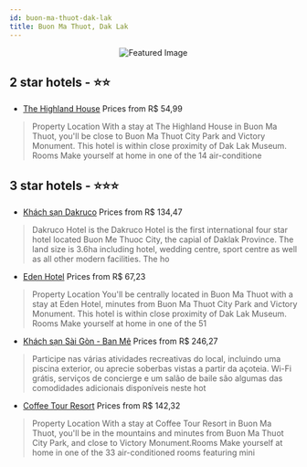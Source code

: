 ```yaml
---
id: buon-ma-thuot-dak-lak
title: Buon Ma Thuot, Dak Lak
---
```


<center><img src="https://i.travelapi.com/hotels/10000000/9630000/9626400/9626334/89a99a85_b.jpg" alt="Featured Image" /></center>


##  2 star hotels - ⭐️⭐️

-    [The Highland House](https://us.hurb.com/hotels/buon-ma-thuot/the-highland-house-JNP-JP996742?cmp=18055) Prices from R$ 54,99
   > Property Location With a stay at The Highland House in Buon Ma Thuot, you&apos;ll be close to Buon Ma Thuot City Park and Victory Monument. This hotel is within close proximity of Dak Lak Museum. Rooms Make yourself at home in one of the 14 air-conditione

##  3 star hotels - ⭐️⭐️⭐️

-    [Khách sạn Dakruco](https://us.hurb.com/hotels/buon-ma-thuot/khach-san-dakruco-JNP-JP417741?cmp=18055) Prices from R$ 134,47
   >  Dakruco Hotel  is the Dakruco Hotel is the first international four star hotel located Buon Me Thuoc City, the capial  of Daklak Province. The land size is 3.6ha including hotel, wedding centre, sport centre as well as all other modern facilities. The ho
-    [Eden Hotel](https://us.hurb.com/hotels/buon-ma-thuot/eden-hotel-JNP-JP798120?cmp=18055) Prices from R$ 67,23
   > Property Location You&apos;ll be centrally located in Buon Ma Thuot with a stay at Eden Hotel, minutes from Buon Ma Thuot City Park and Victory Monument. This hotel is within close proximity of Dak Lak Museum. Rooms Make yourself at home in one of the 51 
-    [Khách sạn Sài Gòn - Ban Mê](https://us.hurb.com/hotels/buon-ma-thuot/khach-san-sai-gon-ban-me-JNP-JP334359?cmp=18055) Prices from R$ 246,27
   > Participe nas várias atividades recreativas do local, incluindo uma piscina exterior, ou aprecie soberbas vistas a partir da açoteia. Wi-Fi grátis, serviços de concierge e um salão de baile são algumas das comodidades adicionais disponíveis neste hot
-    [Coffee Tour Resort](https://us.hurb.com/hotels/buon-ma-thuot/coffee-tour-resort-JNP-JP535374?cmp=18055) Prices from R$ 142,32
   > Property Location With a stay at Coffee Tour Resort in Buon Ma Thuot, you&apos;ll be in the mountains and minutes from Buon Ma Thuot City Park, and close to Victory Monument.Rooms Make yourself at home in one of the 33 air-conditioned rooms featuring mini
